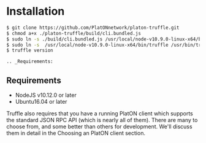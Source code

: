 
# Installation

```bash
$ git clone https://github.com/PlatONnetwork/platon-truffle.git
$ chmod a+x ./platon-truffle/build/cli.bundled.js
$ sudo ln -s ./build/cli.bundled.js /usr/local/node-v10.9.0-linux-x64/bin/truffle
$ sudo ln -s  /usr/local/node-v10.9.0-linux-x64/bin/truffle /usr/bin/truffle
$ truffle version
```

```eval_rst
.. _Requirements:
```
## Requirements

* NodeJS v10.12.0 or later
* Ubuntu16.04 or later

Truffle also requires that you have a running PlatON client which supports the standard JSON RPC API (which is nearly all of them). There are many to choose from, and some better than others for development. We'll discuss them in detail in the Choosing an PlatON client section.